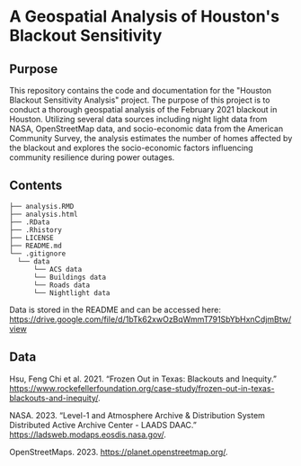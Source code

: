 # A Geospatial Analysis of Houston's Blackout Sensitivity

## Purpose
This repository contains the code and documentation for the "Houston Blackout Sensitivity Analysis" project. The purpose of this project is to conduct a thorough geospatial analysis of the February 2021 blackout in Houston. Utilizing several data sources including night light data from NASA, OpenStreetMap data, and socio-economic data from the American Community Survey, the analysis estimates the number of homes affected by the blackout and explores the socio-economic factors influencing community resilience during power outages.

## Contents
```
├── analysis.RMD
├── analysis.html
├── .RData
├── .Rhistory
├── LICENSE
├── README.md 
└── .gitignore
  └── data
      └── ACS data
      └── Buildings data
      └── Roads data
      └── Nightlight data
```

Data is stored in the README and can be accessed here: https://drive.google.com/file/d/1bTk62xwOzBqWmmT791SbYbHxnCdjmBtw/view

## Data
Hsu, Feng Chi et al. 2021. “Frozen Out in Texas: Blackouts and Inequity.” https://www.rockefellerfoundation.org/case-study/frozen-out-in-texas-blackouts-and-inequity/.

NASA. 2023. “Level-1 and Atmosphere Archive & Distribution System Distributed Active Archive Center - LAADS DAAC.” https://ladsweb.modaps.eosdis.nasa.gov/.

OpenStreetMaps. 2023. https://planet.openstreetmap.org/.

